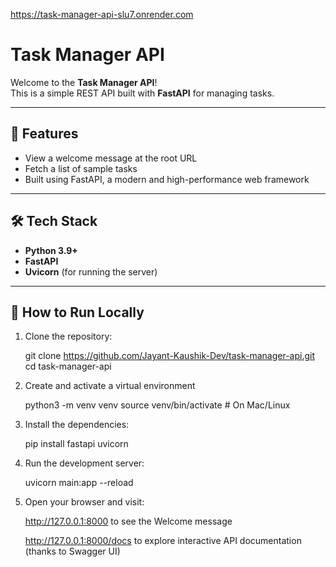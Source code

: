 https://task-manager-api-slu7.onrender.com

# Task Manager API

Welcome to the **Task Manager API**!  
This is a simple REST API built with **FastAPI** for managing tasks.

---

## 🚀 Features
- View a welcome message at the root URL
- Fetch a list of sample tasks
- Built using FastAPI, a modern and high-performance web framework

---

## 🛠 Tech Stack
- **Python 3.9+**
- **FastAPI**
- **Uvicorn** (for running the server)

---

## 🧠 How to Run Locally

1. Clone the repository:

   git clone https://github.com/Jayant-Kaushik-Dev/task-manager-api.git
   cd task-manager-api

2. Create and activate a virtual environment

    python3 -m venv venv
    source venv/bin/activate  # On Mac/Linux

3. Install the dependencies:

    pip install fastapi uvicorn

4. Run the development server:

    uvicorn main:app --reload

5. Open your browser and visit:

    http://127.0.0.1:8000 to see the Welcome message

    http://127.0.0.1:8000/docs to explore interactive API documentation (thanks to Swagger UI)

